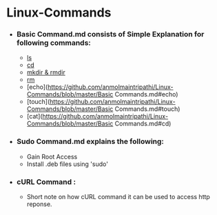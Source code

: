 # Linux-Commands

* ### Basic Command.md consists of Simple Explanation for following commands:
  * [ls](https://github.com/anmolmaintripathi/Linux-Commands/blob/master/Basic%20Commands.md#ls)
  * [cd](https://github.com/anmolmaintripathi/Linux-Commands/blob/master/Basic%20Commands.md#cd)
  * [mkdir & rmdir](https://github.com/anmolmaintripathi/Linux-Commands/blob/master/Basic%20Commands.md#mkdir--rmdir)
  * [rm](https://github.com/anmolmaintripathi/Linux-Commands/blob/master/Basic%20Commands.md#rm)
  * [echo](https://github.com/anmolmaintripathi/Linux-Commands/blob/master/Basic Commands.md#echo)
  * [touch](https://github.com/anmolmaintripathi/Linux-Commands/blob/master/Basic Commands.md#touch)
  * [cat](https://github.com/anmolmaintripathi/Linux-Commands/blob/master/Basic Commands.md#cd)
  
* ### Sudo Command.md explains the following:
  * Gain Root Access
  * Install .deb files using 'sudo'

* ### cURL Command :
  - Short note on how cURL command it can be used to access http reponse.
  

